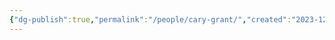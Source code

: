 ```yaml
---
{"dg-publish":true,"permalink":"/people/cary-grant/","created":"2023-12-01T10:55:04.773-06:00","updated":"2023-12-01T11:03:39.799-06:00"}
---
```



